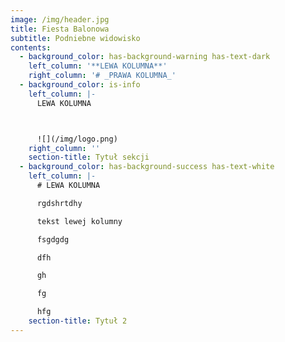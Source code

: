 ```yaml
---
image: /img/header.jpg
title: Fiesta Balonowa
subtitle: Podniebne widowisko
contents:
  - background_color: has-background-warning has-text-dark
    left_column: '**LEWA KOLUMNA**'
    right_column: '# _PRAWA KOLUMNA_'
  - background_color: is-info
    left_column: |-
      LEWA KOLUMNA



      ![](/img/logo.png)
    right_column: ''
    section-title: Tytuł sekcji
  - background_color: has-background-success has-text-white
    left_column: |-
      # LEWA KOLUMNA

      rgdshrtdhy

      tekst lewej kolumny

      fsgdgdg

      dfh

      gh

      fg

      hfg
    section-title: Tytuł 2
---
```


